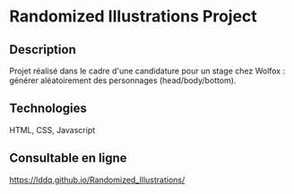 # Randomized Illustrations Project

## Description
Projet réalisé dans le cadre d'une candidature pour un stage chez Wolfox : générer aléatoirement des personnages (head/body/bottom).

## Technologies
HTML, CSS, Javascript

## Consultable en ligne 
https://lddq.github.io/Randomized_Illustrations/

